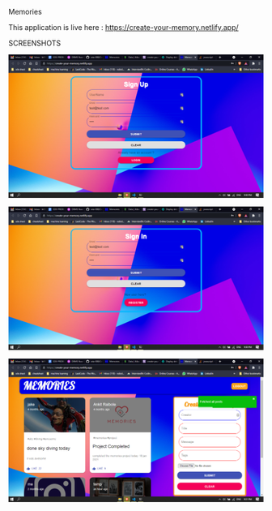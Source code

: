 Memories 

This application is live here : https://create-your-memory.netlify.app/

SCREENSHOTS

![Sign Up](https://github.com/iota-008/Create-Memories/blob/main/1.png)

![Sign In](https://github.com/iota-008/Create-Memories/blob/main/2.png)

![Home Page](https://github.com/iota-008/Create-Memories/blob/main/3.png)

